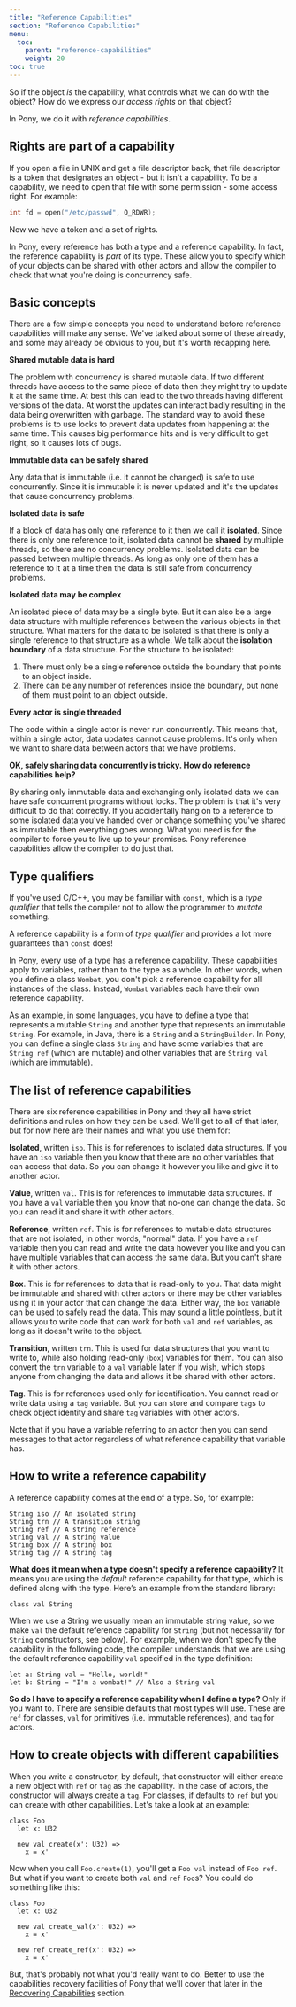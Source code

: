 ```yaml
---
title: "Reference Capabilities"
section: "Reference Capabilities"
menu:
  toc:
    parent: "reference-capabilities"
    weight: 20
toc: true
---
```


So if the object _is_ the capability, what controls what we can do with the object? How do we express our _access rights_ on that object?

In Pony, we do it with _reference capabilities_.

## Rights are part of a capability

If you open a file in UNIX and get a file descriptor back, that file descriptor is a token that designates an object - but it isn't a capability. To be a capability, we need to open that file with some permission - some access right. For example:

```C
int fd = open("/etc/passwd", O_RDWR);
```

Now we have a token and a set of rights.

In Pony, every reference has both a type and a reference capability. In fact, the reference capability is _part_ of its type. These allow you to specify which of your objects can be shared with other actors and allow the compiler to check that what you're doing is concurrency safe.

## Basic concepts

There are a few simple concepts you need to understand before reference capabilities will make any sense. We've talked about some of these already, and some may already be obvious to you, but it's worth recapping here.

__Shared mutable data is hard__

The problem with concurrency is shared mutable data. If two different threads have access to the same piece of data then they might try to update it at the same time. At best this can lead to the two threads having different versions of the data. At worst the updates can interact badly resulting in the data being overwritten with garbage. The standard way to avoid these problems is to use locks to prevent data updates from happening at the same time. This causes big performance hits and is very difficult to get right, so it causes lots of bugs.

__Immutable data can be safely shared__

Any data that is immutable (i.e. it cannot be changed) is safe to use concurrently. Since it is immutable it is never updated and it's the updates that cause concurrency problems.

__Isolated data is safe__

If a block of data has only one reference to it then we call it __isolated__. Since there is only one reference to it, isolated data cannot be __shared__ by multiple threads, so there are no concurrency problems. Isolated data can be passed between multiple threads. As long as only one of them has a reference to it at a time then the data is still safe from concurrency problems.

__Isolated data may be complex__

An isolated piece of data may be a single byte. But it can also be a large data structure with multiple references between the various objects in that structure. What matters for the data to be isolated is that there is only a single reference to that structure as a whole. We talk about the __isolation boundary__ of a data structure. For the structure to be isolated:

1. There must only be a single reference outside the boundary that points to an object inside.
2. There can be any number of references inside the boundary, but none of them must point to an object outside.

__Every actor is single threaded__

The code within a single actor is never run concurrently. This means that, within a single actor, data updates cannot cause problems. It's only when we want to share data between actors that we have problems.

__OK, safely sharing data concurrently is tricky. How do reference capabilities help?__

By sharing only immutable data and exchanging only isolated data we can have safe concurrent programs without locks. The problem is that it's very difficult to do that correctly. If you accidentally hang on to a reference to some isolated data you've handed over or change something you've shared as immutable then everything goes wrong. What you need is for the compiler to force you to live up to your promises. Pony reference capabilities allow the compiler to do just that.

## Type qualifiers

If you've used C/C++, you may be familiar with `const`, which is a _type qualifier_ that tells the compiler not to allow the programmer to _mutate_ something.

A reference capability is a form of _type qualifier_ and provides a lot more guarantees than `const` does!

In Pony, every use of a type has a reference capability. These capabilities apply to variables, rather than to the type as a whole. In other words, when you define a class `Wombat`, you don't pick a reference capability for all instances of the class. Instead, `Wombat` variables each have their own reference capability.

As an example, in some languages, you have to define a type that represents a mutable `String` and another type that represents an immutable `String`. For example, in Java, there is a `String` and a `StringBuilder`. In Pony, you can define a single class `String` and have some variables that are `String ref` (which are mutable) and other variables that are `String val` (which are immutable).

## The list of reference capabilities

There are six reference capabilities in Pony and they all have strict definitions and rules on how they can be used. We'll get to all of that later, but for now here are their names and what you use them for:

__Isolated__, written `iso`. This is for references to isolated data structures. If you have an `iso` variable then you know that there are no other variables that can access that data. So you can change it however you like and give it to another actor.

__Value__, written `val`. This is for references to immutable data structures. If you have a `val` variable then you know that no-one can change the data. So you can read it and share it with other actors.

__Reference__, written `ref`. This is for references to mutable data structures that are not isolated, in other words, "normal" data. If you have a `ref` variable then you can read and write the data however you like and you can have multiple variables that can access the same data. But you can't share it with other actors.

__Box__. This is for references to data that is read-only to you. That data might be immutable and shared with other actors or there may be other variables using it in your actor that can change the data. Either way, the `box` variable can be used to safely read the data. This may sound a little pointless, but it allows you to write code that can work for both `val` and `ref` variables, as long as it doesn't write to the object.

__Transition__, written `trn`. This is used for data structures that you want to write to, while also holding read-only (`box`) variables for them. You can also convert the `trn` variable to a `val` variable later if you wish, which stops anyone from changing the data and allows it be shared with other actors.

__Tag__. This is for references used only for identification. You cannot read or write data using a `tag` variable. But you can store and compare `tag`s to check object identity and share `tag` variables with other actors.

Note that if you have a variable referring to an actor then you can send messages to that actor regardless of what reference capability that variable has.

## How to write a reference capability

A reference capability comes at the end of a type. So, for example:

```pony
String iso // An isolated string
String trn // A transition string
String ref // A string reference
String val // A string value
String box // A string box
String tag // A string tag
```

__What does it mean when a type doesn't specify a reference capability?__ It means you are using the _default_ reference capability for that type, which is defined along with the type. Here’s an example from the standard library:

```pony
class val String
```

When we use a String we usually mean an immutable string value, so we make `val` the default reference capability for `String` (but not necessarily for `String` constructors, see below). For example, when we don't specify the capability in the following code, the compiler understands that we are using the default reference capability `val` specified in the type definition:

```pony
let a: String val = "Hello, world!"
let b: String = "I'm a wombat!" // Also a String val
```

__So do I have to specify a reference capability when I define a type?__ Only if you want to. There are sensible defaults that most types will use. These are `ref` for classes, `val` for primitives (i.e. immutable references), and `tag` for actors.

## How to create objects with different capabilities

When you write a constructor, by default, that constructor will either create a new object with `ref` or `tag` as the capability. In the case of actors, the constructor will always create a `tag`. For classes, if defaults to `ref` but you can create with other capabilities. Let's take a look at an example:

```pony
class Foo
  let x: U32

  new val create(x': U32) =>
    x = x'
```

Now when you call `Foo.create(1)`, you'll get a `Foo val` instead of `Foo ref`.
But what if you want to create both `val` and `ref` `Foo`s? You could do something like this:

```pony
class Foo
  let x: U32

  new val create_val(x': U32) =>
    x = x'

  new ref create_ref(x': U32) =>
    x = x'
```

But, that's probably not what you'd really want to do. Better to use the capabilities recovery facilities of Pony that we'll cover that later in the [Recovering Capabilities](recovering-capabilities.html) section.
